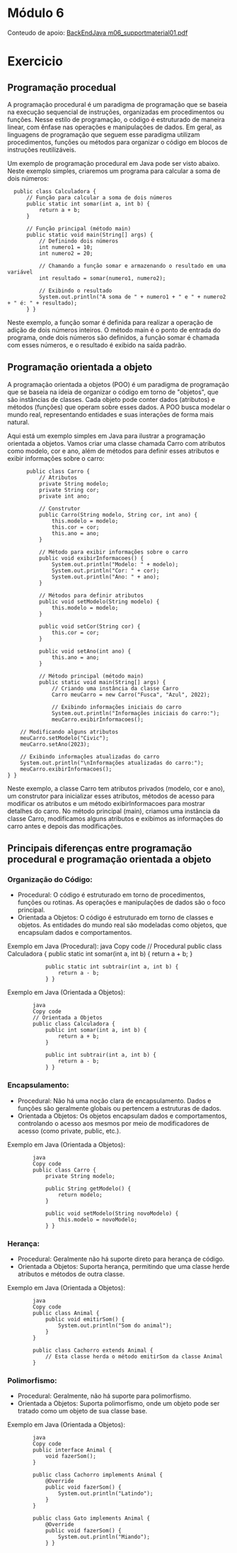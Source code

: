 # Módulo 6
Conteudo de apoio: [BackEndJava m06_supportmaterial01.pdf](https://github.com/michelecodes/backend-modulo-6/files/14149653/BackEndJava.m06_supportmaterial01.pdf)

# Exercicio
## Programação procedual
A programação procedural é um paradigma de programação que se baseia na execução sequencial de instruções, organizadas em procedimentos ou funções. Nesse estilo de programação, o código é estruturado de maneira linear, com ênfase nas operações e manipulações de dados. Em geral, as linguagens de programação que seguem esse paradigma utilizam procedimentos, funções ou métodos para organizar o código em blocos de instruções reutilizáveis.

Um exemplo de programação procedural em Java pode ser visto abaixo. Neste exemplo simples, criaremos um programa para calcular a soma de dois números:

      public class Calculadora {
          // Função para calcular a soma de dois números
          public static int somar(int a, int b) {
              return a + b;
          }
      
          // Função principal (método main)
          public static void main(String[] args) {
              // Definindo dois números
              int numero1 = 10;
              int numero2 = 20;
      
              // Chamando a função somar e armazenando o resultado em uma variável
              int resultado = somar(numero1, numero2);
      
              // Exibindo o resultado
              System.out.println("A soma de " + numero1 + " e " + numero2 + " é: " + resultado);
          } }

Neste exemplo, a função somar é definida para realizar a operação de adição de dois números inteiros. O método main é o ponto de entrada do programa, onde dois números são definidos, a função somar é chamada com esses números, e o resultado é exibido na saída padrão.

## Programação orientada a objeto
A programação orientada a objetos (POO) é um paradigma de programação que se baseia na ideia de organizar o código em torno de "objetos", que são instâncias de classes. Cada objeto pode conter dados (atributos) e métodos (funções) que operam sobre esses dados. A POO busca modelar o mundo real, representando entidades e suas interações de forma mais natural.

Aqui está um exemplo simples em Java para ilustrar a programação orientada a objetos. Vamos criar uma classe chamada Carro com atributos como modelo, cor e ano, além de métodos para definir esses atributos e exibir informações sobre o carro:

          public class Carro {
              // Atributos
              private String modelo;
              private String cor;
              private int ano;
          
              // Construtor
              public Carro(String modelo, String cor, int ano) {
                  this.modelo = modelo;
                  this.cor = cor;
                  this.ano = ano;
              }
          
              // Método para exibir informações sobre o carro
              public void exibirInformacoes() {
                  System.out.println("Modelo: " + modelo);
                  System.out.println("Cor: " + cor);
                  System.out.println("Ano: " + ano);
              }
          
              // Métodos para definir atributos
              public void setModelo(String modelo) {
                  this.modelo = modelo;
              }
          
              public void setCor(String cor) {
                  this.cor = cor;
              }
          
              public void setAno(int ano) {
                  this.ano = ano;
              }
          
              // Método principal (método main)
              public static void main(String[] args) {
                  // Criando uma instância da classe Carro
                  Carro meuCarro = new Carro("Fusca", "Azul", 2022);
          
                  // Exibindo informações iniciais do carro
                  System.out.println("Informações iniciais do carro:");
                  meuCarro.exibirInformacoes();

        // Modificando alguns atributos
        meuCarro.setModelo("Civic");
        meuCarro.setAno(2023);

        // Exibindo informações atualizadas do carro
        System.out.println("\nInformações atualizadas do carro:");
        meuCarro.exibirInformacoes();
    } }

Neste exemplo, a classe Carro tem atributos privados (modelo, cor e ano), um construtor para inicializar esses atributos, métodos de acesso para modificar os atributos e um método exibirInformacoes para mostrar detalhes do carro. No método principal (main), criamos uma instância da classe Carro, modificamos alguns atributos e exibimos as informações do carro antes e depois das modificações.

## Principais diferenças entre programação procedural e programação orientada a objeto

### Organização do Código:

- Procedural: O código é estruturado em torno de procedimentos, funções ou rotinas. As operações e manipulações de dados são o foco principal.
- Orientada a Objetos: O código é estruturado em torno de classes e objetos. As entidades do mundo real são modeladas como objetos, que encapsulam dados e comportamentos.

Exemplo em Java (Procedural):
            java
            Copy code
            // Procedural
            public class Calculadora {
                public static int somar(int a, int b) {
                    return a + b;
                }
            
                public static int subtrair(int a, int b) {
                    return a - b;
                } }

Exemplo em Java (Orientada a Objetos):

            java
            Copy code
            // Orientada a Objetos
            public class Calculadora {
                public int somar(int a, int b) {
                    return a + b;
                }
            
                public int subtrair(int a, int b) {
                    return a - b;
                } }
    
### Encapsulamento:

- Procedural: Não há uma noção clara de encapsulamento. Dados e funções são geralmente globais ou pertencem a estruturas de dados.
- Orientada a Objetos: Os objetos encapsulam dados e comportamentos, controlando o acesso aos mesmos por meio de modificadores de acesso (como private, public, etc.).

Exemplo em Java (Orientada a Objetos):

            java
            Copy code
            public class Carro {
                private String modelo;
            
                public String getModelo() {
                    return modelo;
                }
            
                public void setModelo(String novoModelo) {
                    this.modelo = novoModelo;
                } }
### Herança:

- Procedural: Geralmente não há suporte direto para herança de código.
- Orientada a Objetos: Suporta herança, permitindo que uma classe herde atributos e métodos de outra classe.

Exemplo em Java (Orientada a Objetos):

            java
            Copy code
            public class Animal {
                public void emitirSom() {
                    System.out.println("Som do animal");
                }
            }
            
            public class Cachorro extends Animal {
                // Esta classe herda o método emitirSom da classe Animal
            }

### Polimorfismo:

- Procedural: Geralmente, não há suporte para polimorfismo.
- Orientada a Objetos: Suporta polimorfismo, onde um objeto pode ser tratado como um objeto de sua classe base.

Exemplo em Java (Orientada a Objetos):

            java
            Copy code
            public interface Animal {
                void fazerSom();
            }
            
            public class Cachorro implements Animal {
                @Override
                public void fazerSom() {
                    System.out.println("Latindo");
                }
            }
            
            public class Gato implements Animal {
                @Override
                public void fazerSom() {
                    System.out.println("Miando");
                } }
